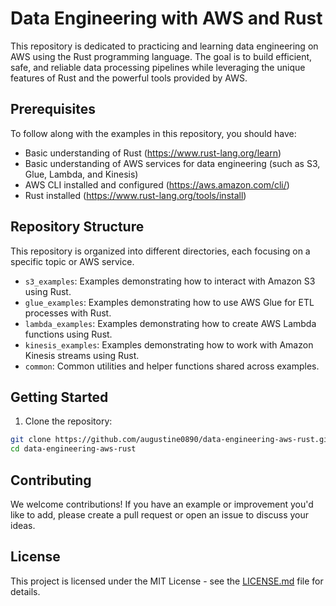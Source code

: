 # Data Engineering with AWS and Rust

This repository is dedicated to practicing and learning data engineering on AWS using the Rust programming language. The goal is to build efficient, safe, and reliable data processing pipelines while leveraging the unique features of Rust and the powerful tools provided by AWS.

## Prerequisites

To follow along with the examples in this repository, you should have:

- Basic understanding of Rust (https://www.rust-lang.org/learn)
- Basic understanding of AWS services for data engineering (such as S3, Glue, Lambda, and Kinesis)
- AWS CLI installed and configured (https://aws.amazon.com/cli/)
- Rust installed (https://www.rust-lang.org/tools/install)

## Repository Structure

This repository is organized into different directories, each focusing on a specific topic or AWS service.

- `s3_examples`: Examples demonstrating how to interact with Amazon S3 using Rust.
- `glue_examples`: Examples demonstrating how to use AWS Glue for ETL processes with Rust.
- `lambda_examples`: Examples demonstrating how to create AWS Lambda functions using Rust.
- `kinesis_examples`: Examples demonstrating how to work with Amazon Kinesis streams using Rust.
- `common`: Common utilities and helper functions shared across examples.

## Getting Started

1. Clone the repository:

```bash
git clone https://github.com/augustine0890/data-engineering-aws-rust.git
cd data-engineering-aws-rust
```


## Contributing

We welcome contributions! If you have an example or improvement you'd like to add, please create a pull request or open an issue to discuss your ideas.

## License

This project is licensed under the MIT License - see the [LICENSE.md](https://opensource.org/licenses/MIT) file for details.

